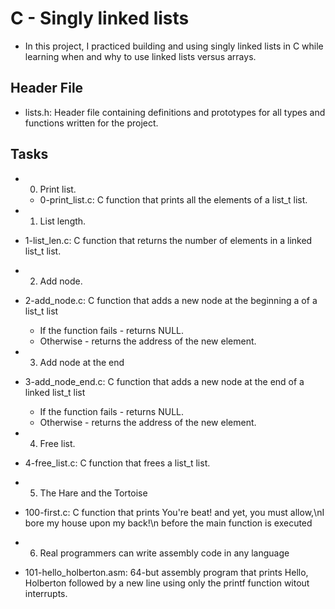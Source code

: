 # C - Singly linked lists

- In this project, I practiced building and using singly linked lists in C while learning when and why to use linked lists versus arrays.

## Header File

- lists.h: Header file containing definitions and prototypes for all types and functions written for the project.

## Tasks 

- 0. Print list.
  - 0-print_list.c: C function that prints all the elements of a list_t list.

- 1. List length.

 - 1-list_len.c: C function that returns the number of elements in a linked list_t list.

- 2. Add node.

 - 2-add_node.c: C function that adds a new node at the beginning a of a list_t list
	- If the function fails - returns NULL.
	- Otherwise - returns the address of the new element.

- 3. Add node at the end

 - 3-add_node_end.c: C function that adds a new node at the end of a linked list_t list
	- If the function fails - returns NULL.
	- Otherwise - returns the address of the new element.
- 4. Free list.

 - 4-free_list.c: C function that frees a list_t list.

- 5. The Hare and the Tortoise

 - 100-first.c: C function that prints You're beat! and yet, you must allow,\nI bore my house upon my back!\n before the main function is executed

- 6. Real programmers can write assembly code in any language

 - 101-hello_holberton.asm: 64-but assembly program that prints Hello, Holberton followed by a new line using only the printf function witout interrupts.
